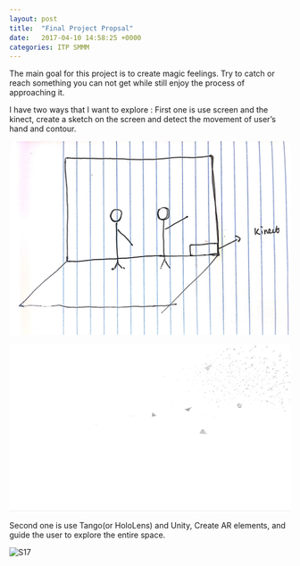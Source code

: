 ```yaml
---
layout: post
title:  "Final Project Propsal"
date:   2017-04-10 14:58:25 +0000
categories: ITP SMMM
---
```



The main goal for this project is to create magic feelings. Try to catch or reach something you can not get while still enjoy the process of approaching it. 


I have two ways that I want to explore :
First one is use screen and the kinect, create a sketch on the screen and detect the movement of user’s hand and contour.


![S17](/pics/S17-SMMMf2.JPG)

![S17](/pics/S17-SMMMf1.GIF)


Second one is use Tango(or HoloLens) and Unity, Create AR elements, and guide the user to explore the entire space. 


![S17](/pics/S17-woaw-mt4.GIF)



